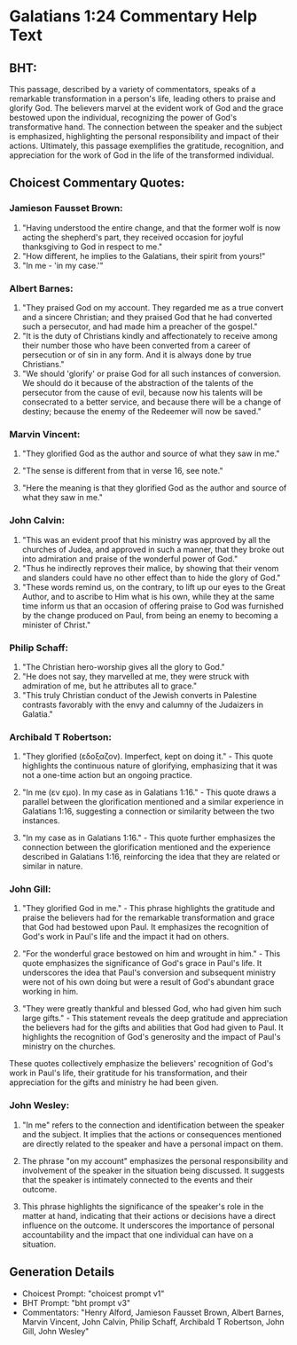 # Galatians 1:24 Commentary Help Text

## BHT:
This passage, described by a variety of commentators, speaks of a remarkable transformation in a person's life, leading others to praise and glorify God. The believers marvel at the evident work of God and the grace bestowed upon the individual, recognizing the power of God's transformative hand. The connection between the speaker and the subject is emphasized, highlighting the personal responsibility and impact of their actions. Ultimately, this passage exemplifies the gratitude, recognition, and appreciation for the work of God in the life of the transformed individual.

## Choicest Commentary Quotes:
### Jamieson Fausset Brown:
1. "Having understood the entire change, and that the former wolf is now acting the shepherd's part, they received occasion for joyful thanksgiving to God in respect to me."
2. "How different, he implies to the Galatians, their spirit from yours!"
3. "In me - 'in my case.'"

### Albert Barnes:
1. "They praised God on my account. They regarded me as a true convert and a sincere Christian; and they praised God that he had converted such a persecutor, and had made him a preacher of the gospel."
2. "It is the duty of Christians kindly and affectionately to receive among their number those who have been converted from a career of persecution or of sin in any form. And it is always done by true Christians."
3. "We should 'glorify' or praise God for all such instances of conversion. We should do it because of the abstraction of the talents of the persecutor from the cause of evil, because now his talents will be consecrated to a better service, and because there will be a change of destiny; because the enemy of the Redeemer will now be saved."

### Marvin Vincent:
1. "They glorified God as the author and source of what they saw in me."

2. "The sense is different from that in verse 16, see note."

3. "Here the meaning is that they glorified God as the author and source of what they saw in me."

### John Calvin:
1. "This was an evident proof that his ministry was approved by all the churches of Judea, and approved in such a manner, that they broke out into admiration and praise of the wonderful power of God."
2. "Thus he indirectly reproves their malice, by showing that their venom and slanders could have no other effect than to hide the glory of God."
3. "These words remind us, on the contrary, to lift up our eyes to the Great Author, and to ascribe to Him what is his own, while they at the same time inform us that an occasion of offering praise to God was furnished by the change produced on Paul, from being an enemy to becoming a minister of Christ."

### Philip Schaff:
1. "The Christian hero-worship gives all the glory to God."
2. "He does not say, they marvelled at me, they were struck with admiration of me, but he attributes all to grace."
3. "This truly Christian conduct of the Jewish converts in Palestine contrasts favorably with the envy and calumny of the Judaizers in Galatia."

### Archibald T Robertson:
1. "They glorified (εδοξαζον). Imperfect, kept on doing it." - This quote highlights the continuous nature of glorifying, emphasizing that it was not a one-time action but an ongoing practice.

2. "In me (εν εμο). In my case as in Galatians 1:16." - This quote draws a parallel between the glorification mentioned and a similar experience in Galatians 1:16, suggesting a connection or similarity between the two instances.

3. "In my case as in Galatians 1:16." - This quote further emphasizes the connection between the glorification mentioned and the experience described in Galatians 1:16, reinforcing the idea that they are related or similar in nature.

### John Gill:
1. "They glorified God in me." - This phrase highlights the gratitude and praise the believers had for the remarkable transformation and grace that God had bestowed upon Paul. It emphasizes the recognition of God's work in Paul's life and the impact it had on others.

2. "For the wonderful grace bestowed on him and wrought in him." - This quote emphasizes the significance of God's grace in Paul's life. It underscores the idea that Paul's conversion and subsequent ministry were not of his own doing but were a result of God's abundant grace working in him.

3. "They were greatly thankful and blessed God, who had given him such large gifts." - This statement reveals the deep gratitude and appreciation the believers had for the gifts and abilities that God had given to Paul. It highlights the recognition of God's generosity and the impact of Paul's ministry on the churches.

These quotes collectively emphasize the believers' recognition of God's work in Paul's life, their gratitude for his transformation, and their appreciation for the gifts and ministry he had been given.

### John Wesley:
1. "In me" refers to the connection and identification between the speaker and the subject. It implies that the actions or consequences mentioned are directly related to the speaker and have a personal impact on them.

2. The phrase "on my account" emphasizes the personal responsibility and involvement of the speaker in the situation being discussed. It suggests that the speaker is intimately connected to the events and their outcome.

3. This phrase highlights the significance of the speaker's role in the matter at hand, indicating that their actions or decisions have a direct influence on the outcome. It underscores the importance of personal accountability and the impact that one individual can have on a situation.


## Generation Details
- Choicest Prompt: "choicest prompt v1"
- BHT Prompt: "bht prompt v3"
- Commentators: "Henry Alford, Jamieson Fausset Brown, Albert Barnes, Marvin Vincent, John Calvin, Philip Schaff, Archibald T Robertson, John Gill, John Wesley"
